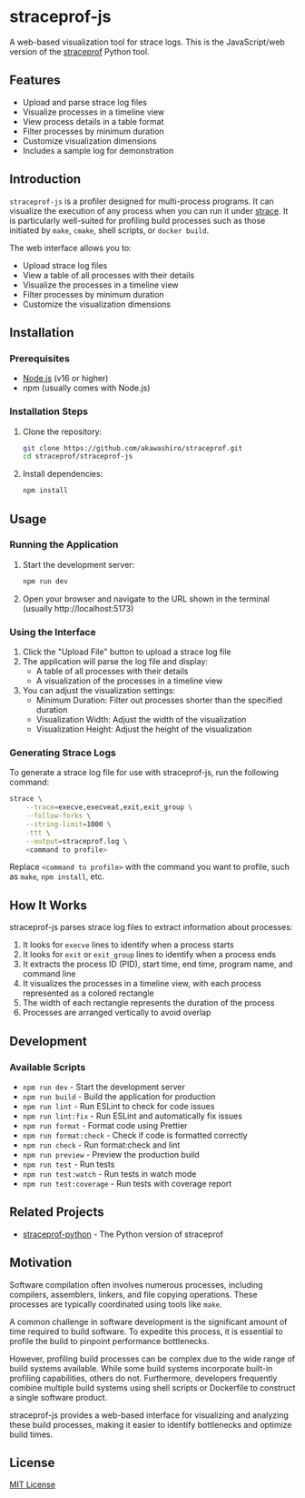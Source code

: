 # straceprof-js

A web-based visualization tool for strace logs. This is the JavaScript/web version of the [straceprof](https://github.com/akawashiro/straceprof/tree/main/straceprof-python) Python tool.

## Features

- Upload and parse strace log files
- Visualize processes in a timeline view
- View process details in a table format
- Filter processes by minimum duration
- Customize visualization dimensions
- Includes a sample log for demonstration

## Introduction

`straceprof-js` is a profiler designed for multi-process programs. It can visualize the execution of any process when you can run it under [strace](https://strace.io/). It is particularly well-suited for profiling build processes such as those initiated by `make`, `cmake`, shell scripts, or `docker build`.

The web interface allows you to:

- Upload strace log files
- View a table of all processes with their details
- Visualize the processes in a timeline view
- Filter processes by minimum duration
- Customize the visualization dimensions

## Installation

### Prerequisites

- [Node.js](https://nodejs.org/) (v16 or higher)
- npm (usually comes with Node.js)

### Installation Steps

1. Clone the repository:

   ```bash
   git clone https://github.com/akawashiro/straceprof.git
   cd straceprof/straceprof-js
   ```

2. Install dependencies:
   ```bash
   npm install
   ```

## Usage

### Running the Application

1. Start the development server:

   ```bash
   npm run dev
   ```

2. Open your browser and navigate to the URL shown in the terminal (usually http://localhost:5173)

### Using the Interface

1. Click the "Upload File" button to upload a strace log file
2. The application will parse the log file and display:
   - A table of all processes with their details
   - A visualization of the processes in a timeline view
3. You can adjust the visualization settings:
   - Minimum Duration: Filter out processes shorter than the specified duration
   - Visualization Width: Adjust the width of the visualization
   - Visualization Height: Adjust the height of the visualization

### Generating Strace Logs

To generate a strace log file for use with straceprof-js, run the following command:

```bash
strace \
    --trace=execve,execveat,exit,exit_group \
    --follow-forks \
    --string-limit=1000 \
    -ttt \
    --output=straceprof.log \
    <command to profile>
```

Replace `<command to profile>` with the command you want to profile, such as `make`, `npm install`, etc.

## How It Works

straceprof-js parses strace log files to extract information about processes:

1. It looks for `execve` lines to identify when a process starts
2. It looks for `exit` or `exit_group` lines to identify when a process ends
3. It extracts the process ID (PID), start time, end time, program name, and command line
4. It visualizes the processes in a timeline view, with each process represented as a colored rectangle
5. The width of each rectangle represents the duration of the process
6. Processes are arranged vertically to avoid overlap

## Development

### Available Scripts

- `npm run dev` - Start the development server
- `npm run build` - Build the application for production
- `npm run lint` - Run ESLint to check for code issues
- `npm run lint:fix` - Run ESLint and automatically fix issues
- `npm run format` - Format code using Prettier
- `npm run format:check` - Check if code is formatted correctly
- `npm run check` - Run format:check and lint
- `npm run preview` - Preview the production build
- `npm run test` - Run tests
- `npm run test:watch` - Run tests in watch mode
- `npm run test:coverage` - Run tests with coverage report

## Related Projects

- [straceprof-python](https://github.com/akawashiro/straceprof/tree/main/straceprof-python) - The Python version of straceprof

## Motivation

Software compilation often involves numerous processes, including compilers, assemblers, linkers, and file copying operations. These processes are typically coordinated using tools like `make`.

A common challenge in software development is the significant amount of time required to build software. To expedite this process, it is essential to profile the build to pinpoint performance bottlenecks.

However, profiling build processes can be complex due to the wide range of build systems available. While some build systems incorporate built-in profiling capabilities, others do not. Furthermore, developers frequently combine multiple build systems using shell scripts or Dockerfile to construct a single software product.

straceprof-js provides a web-based interface for visualizing and analyzing these build processes, making it easier to identify bottlenecks and optimize build times.

## License

[MIT License](https://github.com/akawashiro/straceprof/blob/main/LICENSE)
